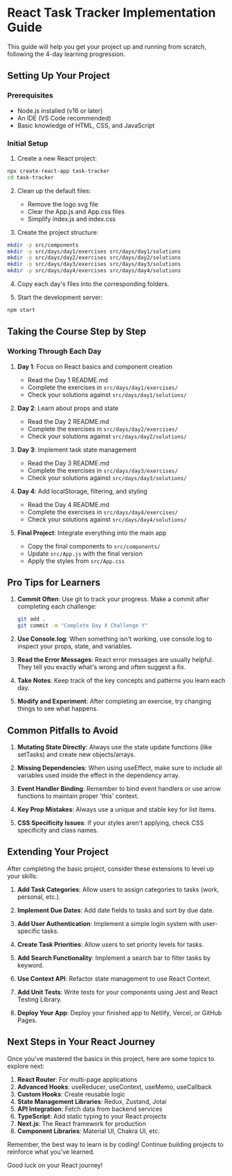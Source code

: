 # React Task Tracker Implementation Guide

This guide will help you get your project up and running from scratch, following the 4-day learning progression.

## Setting Up Your Project

### Prerequisites
- Node.js installed (v16 or later)
- An IDE (VS Code recommended)
- Basic knowledge of HTML, CSS, and JavaScript

### Initial Setup

1. Create a new React project:
```bash
npx create-react-app task-tracker
cd task-tracker
```

2. Clean up the default files:
   - Remove the logo.svg file
   - Clear the App.js and App.css files
   - Simplify index.js and index.css

3. Create the project structure:
```bash
mkdir -p src/components
mkdir -p src/days/day1/exercises src/days/day1/solutions
mkdir -p src/days/day2/exercises src/days/day2/solutions
mkdir -p src/days/day3/exercises src/days/day3/solutions
mkdir -p src/days/day4/exercises src/days/day4/solutions
```

4. Copy each day's files into the corresponding folders.

5. Start the development server:
```bash
npm start
```

## Taking the Course Step by Step

### Working Through Each Day

1. **Day 1**: Focus on React basics and component creation
   - Read the Day 1 README.md
   - Complete the exercises in `src/days/day1/exercises/`
   - Check your solutions against `src/days/day1/solutions/`

2. **Day 2**: Learn about props and state
   - Read the Day 2 README.md
   - Complete the exercises in `src/days/day2/exercises/`
   - Check your solutions against `src/days/day2/solutions/`

3. **Day 3**: Implement task state management
   - Read the Day 3 README.md
   - Complete the exercises in `src/days/day3/exercises/`
   - Check your solutions against `src/days/day3/solutions/`

4. **Day 4**: Add localStorage, filtering, and styling
   - Read the Day 4 README.md
   - Complete the exercises in `src/days/day4/exercises/`
   - Check your solutions against `src/days/day4/solutions/`

5. **Final Project**: Integrate everything into the main app
   - Copy the final components to `src/components/`
   - Update `src/App.js` with the final version
   - Apply the styles from `src/App.css`

## Pro Tips for Learners

1. **Commit Often**: Use git to track your progress. Make a commit after completing each challenge:
   ```bash
   git add .
   git commit -m "Complete Day X Challenge Y"
   ```

2. **Use Console.log**: When something isn't working, use console.log to inspect your props, state, and variables.

3. **Read the Error Messages**: React error messages are usually helpful. They tell you exactly what's wrong and often suggest a fix.

4. **Take Notes**: Keep track of the key concepts and patterns you learn each day.

5. **Modify and Experiment**: After completing an exercise, try changing things to see what happens.

## Common Pitfalls to Avoid

1. **Mutating State Directly**: Always use the state update functions (like setTasks) and create new objects/arrays.

2. **Missing Dependencies**: When using useEffect, make sure to include all variables used inside the effect in the dependency array.

3. **Event Handler Binding**: Remember to bind event handlers or use arrow functions to maintain proper 'this' context.

4. **Key Prop Mistakes**: Always use a unique and stable key for list items.

5. **CSS Specificity Issues**: If your styles aren't applying, check CSS specificity and class names.

## Extending Your Project

After completing the basic project, consider these extensions to level up your skills:

1. **Add Task Categories**: Allow users to assign categories to tasks (work, personal, etc.).

2. **Implement Due Dates**: Add date fields to tasks and sort by due date.

3. **Add User Authentication**: Implement a simple login system with user-specific tasks.

4. **Create Task Priorities**: Allow users to set priority levels for tasks.

5. **Add Search Functionality**: Implement a search bar to filter tasks by keyword.

6. **Use Context API**: Refactor state management to use React Context.

7. **Add Unit Tests**: Write tests for your components using Jest and React Testing Library.

8. **Deploy Your App**: Deploy your finished app to Netlify, Vercel, or GitHub Pages.

## Next Steps in Your React Journey

Once you've mastered the basics in this project, here are some topics to explore next:

1. **React Router**: For multi-page applications
2. **Advanced Hooks**: useReducer, useContext, useMemo, useCallback
3. **Custom Hooks**: Create reusable logic
4. **State Management Libraries**: Redux, Zustand, Jotai
5. **API Integration**: Fetch data from backend services
6. **TypeScript**: Add static typing to your React projects
7. **Next.js**: The React framework for production
8. **Component Libraries**: Material UI, Chakra UI, etc.

Remember, the best way to learn is by coding! Continue building projects to reinforce what you've learned.

Good luck on your React journey!
